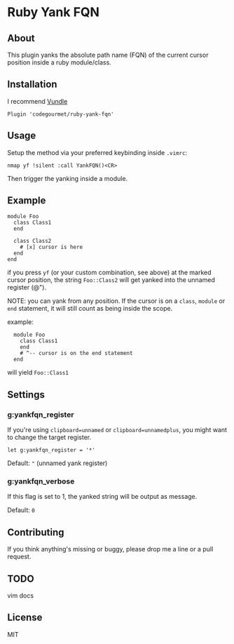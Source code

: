 # Ruby Yank FQN

## About
This plugin yanks the absolute path name (FQN) of the current cursor
position inside a ruby module/class.

## Installation

I recommend [Vundle](https://github.com/VundleVim/Vundle.vim)

    Plugin 'codegourmet/ruby-yank-fqn'

## Usage

Setup the method via your preferred keybinding inside `.vimrc`:

    nmap yf !silent :call YankFQN()<CR>

Then trigger the yanking inside a module.

## Example

```
module Foo
  class Class1
  end

  class Class2
    # [x] cursor is here
  end
end
```

if you press `yf` (or your custom combination, see above) at
the marked cursor position, the string `Foo::Class2`
will get yanked into the unnamed register (@").

NOTE: you can yank from any position. If the cursor is on a `class`,
`module` or `end` statement, it will still count as being inside the scope.

example:

```
  module Foo
    class Class1
    end
    # ^-- cursor is on the end statement
  end
```

will yield `Foo::Class1`

## Settings

### g:yankfqn_register
If you're using `clipboard=unnamed` or `clipboard=unnamedplus`,
you might want to change the target register.

    let g:yankfqn_register = '*'

Default: `"` (unnamed yank register)

### g:yankfqn_verbose
If this flag is set to 1, the yanked string will be output as message.

Default: `0`

## Contributing
If you think anything's missing or buggy, please drop me a line or a pull request.

## TODO

vim docs

## License
MIT
